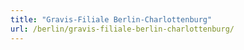 ```yaml
---
title: "Gravis-Filiale Berlin-Charlottenburg"
url: /berlin/gravis-filiale-berlin-charlottenburg/
---
```

